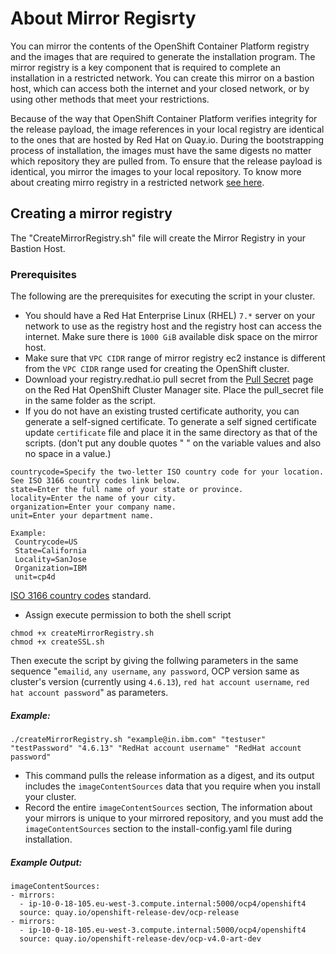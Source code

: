 # About Mirror Regisrty

  
You can mirror the contents of the OpenShift Container Platform registry and the images that are required to generate the installation program. The mirror registry is a key component that is required to complete an installation in a restricted network. You can create this mirror on a bastion host, which can access both the internet and your closed network, or by using other methods that meet your restrictions. 

Because of the way that OpenShift Container Platform verifies integrity for the release payload, the image references in your local registry are identical to the ones that are hosted by Red Hat on Quay.io. During the bootstrapping process of installation, the images must have the same digests no matter which repository they are pulled from. To ensure that the release payload is identical, you mirror the images to your local repository. To know more about creating mirro registry in a restricted network [see here](https://docs.openshift.com/container-platform/4.5/installing/install_config/installing-restricted-networks-preparations.html).

## Creating a mirror registry

The "CreateMirrorRegistry.sh" file will create the Mirror Registry in your Bastion Host.

### Prerequisites

The following are the prerequisites for executing the script in your cluster.

   * You should have a Red Hat Enterprise Linux (RHEL) `7.*` server on your network to use as the registry host and the registry host can access the internet. Make sure there is `1000 GiB` available disk space on the mirror host.
   * Make sure that `VPC CIDR` range of mirror registry ec2 instance is different from the `VPC CIDR` range used for creating the OpenShift cluster.
   * Download your registry.redhat.io pull secret from the [Pull Secret](https://cloud.redhat.com/openshift/install/pull-secret) page on the Red Hat OpenShift Cluster Manager site. Place the pull_secret file in the same folder as the script.
   * If you do not have an existing trusted certificate authority, you can generate a self-signed certificate. To generate a self signed certificate update `certificate` file and place it in the same directory as that of the scripts. (don't put any double quotes " " on the variable values and also no space in a value.)
   ```
   countrycode=Specify the two-letter ISO country code for your location. See ISO 3166 country codes link below.
   state=Enter the full name of your state or province.
   locality=Enter the name of your city.
   organization=Enter your company name.
   unit=Enter your department name.
   
   Example:
    Countrycode=US
    State=California
    Locality=SanJose
    Organization=IBM
    unit=cp4d
   ```
   [ISO 3166 country codes](https://www.iso.org/iso-3166-country-codes.html) standard.
   * Assign execute permission to both the shell script
   ```
   chmod +x createMirrorRegistry.sh
   chmod +x createSSL.sh
   ```
 Then execute the script by giving the follwing parameters in the same sequence "`emailid`, `any username`, `any password`, OCP version same as cluster's version (currently using `4.6.13`), `red hat account username`, `red hat account password`" as parameters.

##### Example:

  ```
  ./createMirrorRegistry.sh "example@in.ibm.com" "testuser" "testPassword" "4.6.13" "RedHat account username" "RedHat account password"
  ```
   * This command pulls the release information as a digest, and its output includes the `imageContentSources` data that you require when you install your cluster.
   * Record the entire `imageContentSources` section, The information about your mirrors is unique to your mirrored repository, and you must add the `imageContentSources` section to the install-config.yaml file during installation.

##### Example Output:

```
imageContentSources:
- mirrors:
  - ip-10-0-18-105.eu-west-3.compute.internal:5000/ocp4/openshift4
  source: quay.io/openshift-release-dev/ocp-release
- mirrors:
  - ip-10-0-18-105.eu-west-3.compute.internal:5000/ocp4/openshift4
  source: quay.io/openshift-release-dev/ocp-v4.0-art-dev
```
